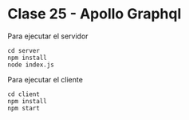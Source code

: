 # Clase 25 - Apollo Graphql 

Para ejecutar el servidor

```
cd server
npm install
node index.js 
```


Para ejecutar el cliente

```
cd client
npm install
npm start
```